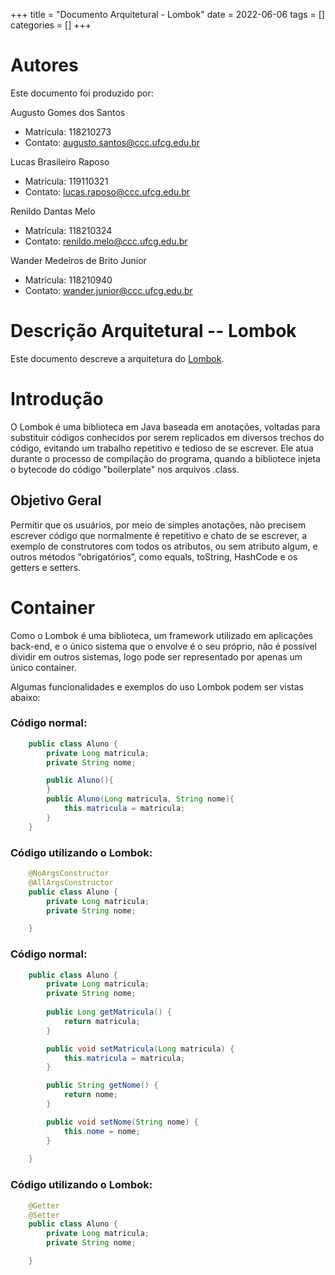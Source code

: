 +++
title = "Documento Arquitetural - Lombok"
date = 2022-06-06
tags = []
categories = []
+++

# Autores

Este documento foi produzido por:

Augusto Gomes dos Santos

- Matrícula: 118210273
- Contato: augusto.santos@ccc.ufcg.edu.br

Lucas Brasileiro Raposo

- Matrícula: 119110321
- Contato: lucas.raposo@ccc.ufcg.edu.br

Renildo Dantas Melo

- Matrícula: 118210324
- Contato: renildo.melo@ccc.ufcg.edu.br

Wander Medeiros de Brito Junior

- Matrícula: 118210940
- Contato: wander.junior@ccc.ufcg.edu.br


# Descrição Arquitetural -- Lombok

Este documento descreve a arquitetura do [Lombok](https://github.com/projectlombok/lombok).

# Introdução

O Lombok é uma biblioteca em Java baseada em anotações, voltadas para substituir códigos conhecidos por serem replicados em diversos trechos do código, evitando um trabalho repetitivo e tedioso de se escrever.
Ele atua durante o processo de compilação do programa, quando a bibliotece injeta o bytecode do código "boilerplate" nos arquivos .class.

## Objetivo Geral

Permitir que os usuários, por meio de simples anotações, não precisem escrever código que normalmente é repetitivo e chato de se escrever, a exemplo de construtores com todos os atributos, ou sem atributo algum, e outros métodos “obrigatórios”, como equals, toString, HashCode e os getters e setters.

# Container

Como o Lombok é uma biblioteca, um framework utilizado em aplicações back-end, e o único sistema que o envolve é o seu próprio, não é possível dividir em outros sistemas, logo pode ser representado por apenas um único container.

Algumas funcionalidades e exemplos do uso Lombok podem ser vistas abaixo:


### Código normal:
```java
    public class Aluno {
        private Long matricula;
        private String nome;

        public Aluno(){
        }
        public Aluno(Long matricula, String nome){
            this.matricula = matricula;
        }
    }
```

### Código utilizando o Lombok:
```java
    @NoArgsConstructor
    @AllArgsConstructor
    public class Aluno {
        private Long matricula;
        private String nome;

    }
```

### Código normal:
```java
    public class Aluno {
        private Long matricula;
        private String nome;
                      
        public Long getMatricula() {
            return matricula;
        }

        public void setMatricula(Long matricula) {
            this.matricula = matricula;
        }

        public String getNome() {
            return nome;
        }

        public void setNome(String nome) {
            this.nome = nome;
        }
            
    }
```

### Código utilizando o Lombok:
```java
    @Getter
    @Setter
    public class Aluno {
        private Long matricula;
        private String nome;

    }
```
